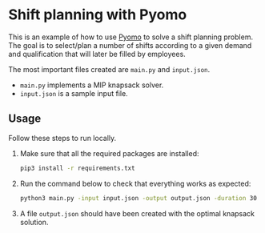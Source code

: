 # Shift planning with Pyomo

This is an example of how to use [Pyomo][pyomo] to solve a shift planning problem. The
goal is to select/plan a number of shifts according to a given demand and
qualification that will later be filled by employees.

The most important files created are `main.py` and `input.json`.

* `main.py` implements a MIP knapsack solver.
* `input.json` is a sample input file.

## Usage

Follow these steps to run locally.

1. Make sure that all the required packages are installed:

    ```bash
    pip3 install -r requirements.txt
    ```

1. Run the command below to check that everything works as expected:

    ```bash
    python3 main.py -input input.json -output output.json -duration 30
    ```

1. A file `output.json` should have been created with the optimal knapsack
   solution.

[pyomo]: http://www.pyomo.org/
